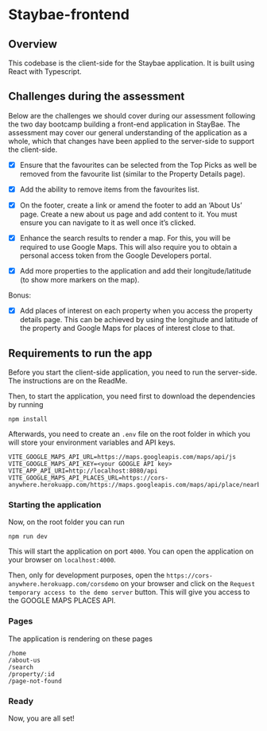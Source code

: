 # Staybae-frontend

## Overview

This codebase is the client-side for the Staybae application. It is built using React with Typescript.

## Challenges during the assessment

Below are the challenges we should cover during our assessment following the two day bootcamp building a front-end application in StayBae. The assessment may cover our general understanding of the application as a whole, which that changes have been applied to the server-side to support the client-side.

- [X] Ensure that the favourites can be selected from the Top Picks as well be removed from the
      favourite list (similar to the Property Details page).

- [X] Add the ability to remove items from the favourites list.

- [X] On the footer, create a link or amend the footer to add an ‘About Us’ page. Create a new about
      us page and add content to it. You must ensure you can navigate to it as well once it’s clicked.

- [X] Enhance the search results to render a map. For this, you will be required to use Google Maps.
      This will also require you to obtain a personal access token from the Google Developers portal.

- [X] Add more properties to the application and add their longitude/latitude (to show more markers
      on the map).

Bonus:

- [X] Add places of interest on each property when you access the property details page. This can
      be achieved by using the longitude and latitude of the property and Google Maps for places of
      interest close to that.


## Requirements to run the app

Before you start the client-side application, you need to run the server-side. The instructions are on the ReadMe.

Then, to start the application, you need first to download the dependencies by running

```
npm install
```
Afterwards, you need to create an `.env` file on the root folder in which you will store your environment variables and API keys.

```
VITE_GOOGLE_MAPS_API_URL=https://maps.googleapis.com/maps/api/js
VITE_GOOGLE_MAPS_API_KEY=<your GOOGLE API key>
VITE_APP_API_URI=http://localhost:8080/api
VITE_GOOGLE_MAPS_API_PLACES_URL=https://cors-anywhere.herokuapp.com/https://maps.googleapis.com/maps/api/place/nearbysearch/json
```

### Starting the application

Now, on the root folder you can run

```
npm run dev
```

This will start the application on port `4000`. You can open the application on your browser on `localhost:4000`.

Then, only for development purposes, open the `https://cors-anywhere.herokuapp.com/corsdemo` on your browser and click on the `Request temporary access to the demo server` button. This will give you access to the GOOGLE MAPS PLACES API.

### Pages
The application is rendering on these pages

```
/home
/about-us
/search
/property/:id
/page-not-found
```

### Ready
Now, you are all set!
